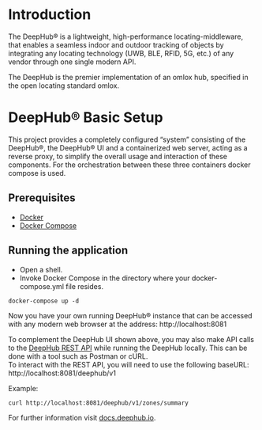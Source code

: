 # Introduction

The DeepHub® is a lightweight, high-performance locating-middleware, that enables a seamless indoor and outdoor tracking of objects by integrating any locating technology (UWB, BLE, RFID, 5G, etc.) of any vendor through one single modern API.

The DeepHub is the premier implementation of an omlox hub, specified in the open locating standard omlox.

# DeepHub® Basic Setup

This project provides a completely configured “system” consisting of the DeepHub®, the DeepHub® UI and a containerized web server, acting as a reverse proxy, to simplify the overall usage and interaction of these components. For the orchestration between these three containers docker compose is used.

## Prerequisites
* [Docker](https://docs.docker.com/engine/install/)
* [Docker Compose](https://docs.docker.com/compose/install/)

## Running the application
* Open a shell.
* Invoke Docker Compose in the directory where your docker-compose.yml file resides.
```
docker-compose up -d
```
Now you have your own running DeepHub® instance that can be accessed with any modern web browser at the address: http://localhost:8081

To complement the DeepHub UI shown above, you may also make API calls to the [DeepHub REST API](https://docs.deephub.io/api_reference/restApi.html#/deep-hub-api-rest-api) while running the DeepHub locally. This can be done with a tool such as Postman or cURL. <br />
To interact with the REST API, you will need to use the following baseURL: http://localhost:8081/deephub/v1 <br />

Example:
```
curl http://localhost:8081/deephub/v1/zones/summary
```

For further information visit [docs.deephub.io](https://docs.deephub.io/installation_instructions/).
